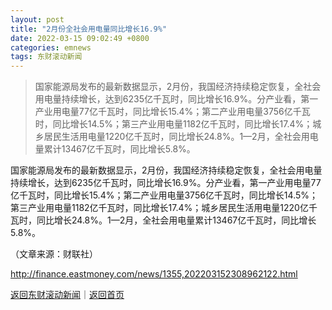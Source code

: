 ```yaml
---
layout: post
title: "2月份全社会用电量同比增长16.9%"
date: 2022-03-15 09:02:49 +0800
categories: emnews
tags: 东财滚动新闻
---
```

> 国家能源局发布的最新数据显示，2月份，我国经济持续稳定恢复，全社会用电量持续增长，达到6235亿千瓦时，同比增长16.9%。分产业看，第一产业用电量77亿千瓦时，同比增长15.4%；第二产业用电量3756亿千瓦时，同比增长14.5%；第三产业用电量1182亿千瓦时，同比增长17.4%；城乡居民生活用电量1220亿千瓦时，同比增长24.8%。1—2月，全社会用电量累计13467亿千瓦时，同比增长5.8%。

<p>国家能源局发布的最新数据显示，2月份，我国经济持续稳定恢复，全社会用电量持续增长，达到6235亿千瓦时，同比增长16.9%。分产业看，第一产业用电量77亿千瓦时，同比增长15.4%；第二产业用电量3756亿千瓦时，同比增长14.5%；第三产业用电量1182亿千瓦时，同比增长17.4%；城乡居民生活用电量1220亿千瓦时，同比增长24.8%。1—2月，全社会用电量累计13467亿千瓦时，同比增长5.8%。</p><p class="em_media">（文章来源：财联社）</p>

<http://finance.eastmoney.com/news/1355,202203152308962122.html>

[返回东财滚动新闻](//finews.withounder.com/emnews/)｜[返回首页](//finews.withounder.com/)